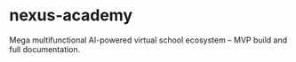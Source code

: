 # nexus-academy
Mega multifunctional AI-powered virtual school ecosystem – MVP build and full documentation.
